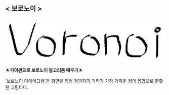 ## < 보로노이 >
![Voronoi](./Image/Voronoi.JPG)

 **★파이썬으로 보로노이 알고리즘 배우기★**

'보로노이 다이어그램'은 평면을 특정 점까지의 거리가 가장 가까운 점의 집합으로 분할한 그림이다.

